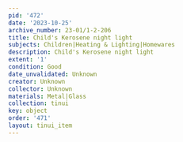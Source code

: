 ```yaml
---
pid: '472'
date: '2023-10-25'
archive_number: 23-01/1-2-206
title: Child's Kerosene night light
subjects: Children|Heating & Lighting|Homewares
description: Child's Kerosene night light
extent: '1'
condition: Good
date_unvalidated: Unknown
creator: Unknown
collector: Unknown
materials: Metal|Glass
collection: tinui
key: object
order: '471'
layout: tinui_item
---
```

